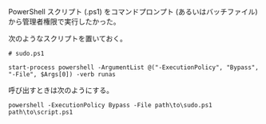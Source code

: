 PowerShell スクリプト (.ps1) をコマンドプロンプト (あるいはバッチファイル) から管理者権限で実行したかった。

次のようなスクリプトを置いておく。

```
# sudo.ps1

start-process powershell -ArgumentList @("-ExecutionPolicy", "Bypass", "-File", $Args[0]) -verb runas
```

呼び出すときは次のようにする。

```
powershell -ExecutionPolicy Bypass -File path\to\sudo.ps1 path\to\script.ps1
```

